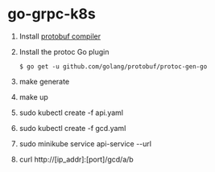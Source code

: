 # go-grpc-k8s

1. Install [protobuf compiler](https://github.com/google/protobuf/blob/master/README.md#protocol-compiler-installation)

2. Install the protoc Go plugin

   ```
   $ go get -u github.com/golang/protobuf/protoc-gen-go

3. make generate

4. make up

5. sudo kubectl create -f api.yaml
6. sudo kubectl create -f gcd.yaml
7. sudo minikube service api-service --url
8. curl http://[ip_addr]:[port]/gcd/a/b